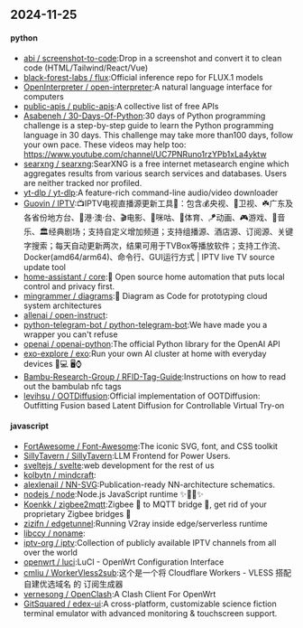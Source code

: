 ## 2024-11-25

#### python
* [abi / screenshot-to-code](https://github.com/abi/screenshot-to-code):Drop in a screenshot and convert it to clean code (HTML/Tailwind/React/Vue)
* [black-forest-labs / flux](https://github.com/black-forest-labs/flux):Official inference repo for FLUX.1 models
* [OpenInterpreter / open-interpreter](https://github.com/OpenInterpreter/open-interpreter):A natural language interface for computers
* [public-apis / public-apis](https://github.com/public-apis/public-apis):A collective list of free APIs
* [Asabeneh / 30-Days-Of-Python](https://github.com/Asabeneh/30-Days-Of-Python):30 days of Python programming challenge is a step-by-step guide to learn the Python programming language in 30 days. This challenge may take more than100 days, follow your own pace. These videos may help too: https://www.youtube.com/channel/UC7PNRuno1rzYPb1xLa4yktw
* [searxng / searxng](https://github.com/searxng/searxng):SearXNG is a free internet metasearch engine which aggregates results from various search services and databases. Users are neither tracked nor profiled.
* [yt-dlp / yt-dlp](https://github.com/yt-dlp/yt-dlp):A feature-rich command-line audio/video downloader
* [Guovin / IPTV](https://github.com/Guovin/IPTV):📺IPTV电视直播源更新工具🚀：包含💰央视、📡卫视、☘️广东及各省份地方台、🌊港·澳·台、🎬电影、🎥咪咕、🏀体育、🪁动画、🎮游戏、🎵音乐、🏛经典剧场；支持自定义增加频道；支持组播源、酒店源、订阅源、关键字搜索；每天自动更新两次，结果可用于TVBox等播放软件；支持工作流、Docker(amd64/arm64)、命令行、GUI运行方式 | IPTV live TV source update tool
* [home-assistant / core](https://github.com/home-assistant/core):🏡 Open source home automation that puts local control and privacy first.
* [mingrammer / diagrams](https://github.com/mingrammer/diagrams):🎨 Diagram as Code for prototyping cloud system architectures
* [allenai / open-instruct](https://github.com/allenai/open-instruct):
* [python-telegram-bot / python-telegram-bot](https://github.com/python-telegram-bot/python-telegram-bot):We have made you a wrapper you can't refuse
* [openai / openai-python](https://github.com/openai/openai-python):The official Python library for the OpenAI API
* [exo-explore / exo](https://github.com/exo-explore/exo):Run your own AI cluster at home with everyday devices 📱💻 🖥️⌚
* [Bambu-Research-Group / RFID-Tag-Guide](https://github.com/Bambu-Research-Group/RFID-Tag-Guide):Instructions on how to read out the bambulab nfc tags
* [levihsu / OOTDiffusion](https://github.com/levihsu/OOTDiffusion):Official implementation of OOTDiffusion: Outfitting Fusion based Latent Diffusion for Controllable Virtual Try-on

#### javascript
* [FortAwesome / Font-Awesome](https://github.com/FortAwesome/Font-Awesome):The iconic SVG, font, and CSS toolkit
* [SillyTavern / SillyTavern](https://github.com/SillyTavern/SillyTavern):LLM Frontend for Power Users.
* [sveltejs / svelte](https://github.com/sveltejs/svelte):web development for the rest of us
* [kolbytn / mindcraft](https://github.com/kolbytn/mindcraft):
* [alexlenail / NN-SVG](https://github.com/alexlenail/NN-SVG):Publication-ready NN-architecture schematics.
* [nodejs / node](https://github.com/nodejs/node):Node.js JavaScript runtime ✨🐢🚀✨
* [Koenkk / zigbee2mqtt](https://github.com/Koenkk/zigbee2mqtt):Zigbee 🐝 to MQTT bridge 🌉, get rid of your proprietary Zigbee bridges 🔨
* [zizifn / edgetunnel](https://github.com/zizifn/edgetunnel):Running V2ray inside edge/serverless runtime
* [libccy / noname](https://github.com/libccy/noname):
* [iptv-org / iptv](https://github.com/iptv-org/iptv):Collection of publicly available IPTV channels from all over the world
* [openwrt / luci](https://github.com/openwrt/luci):LuCI - OpenWrt Configuration Interface
* [cmliu / WorkerVless2sub](https://github.com/cmliu/WorkerVless2sub):这个是一个将 Cloudflare Workers - VLESS 搭配 自建优选域名 的 订阅生成器
* [vernesong / OpenClash](https://github.com/vernesong/OpenClash):A Clash Client For OpenWrt
* [GitSquared / edex-ui](https://github.com/GitSquared/edex-ui):A cross-platform, customizable science fiction terminal emulator with advanced monitoring & touchscreen support.
